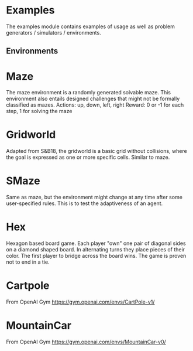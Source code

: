 # Examples
The examples module contains examples of usage as well as
problem generators / simulators / environments.

## Environments

# Maze
The maze environment is a randomly generated solvable maze.
This environment also entails designed challenges that might
not be formally classified as mazes.
Actions: up, down, left, right
Reward: 0 or -1 for each step, 1 for solving the maze

# Gridworld
Adapted from S&B18, the gridworld is a basic grid without
collisions, where the goal is expressed as one or more 
specific cells.
Similar to maze.

# SMaze
Same as maze, but the environment might change at any time
after some user-specified rules. This is to test the 
adaptiveness of an agent.

# Hex
Hexagon based board game. Each player "own" one pair of 
diagonal sides on a diamond shaped board. In alternating
turns they place pieces of their color. The first player
to bridge across the board wins. The game is proven not
to end in a tie.

# Cartpole
From OpenAI Gym
https://gym.openai.com/envs/CartPole-v1/

# MountainCar
From OpenAI Gym
https://gym.openai.com/envs/MountainCar-v0/
